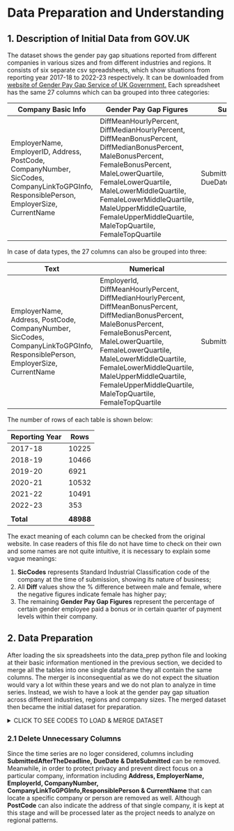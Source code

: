 # Data Preparation and Understanding

## 1. Description of Initial Data from GOV.UK
The dataset shows the gender pay gap situations reported from different companies in various sizes and 
from different industries and regions. It consists of six separate csv spreadsheets, which show situations from reporting
year 2017-18 to 2022-23 respectively. It can be downloaded from [website of Gender Pay Gap Service of UK Government.](https://gender-pay-gap.service.gov.uk)
Each spreadsheet has the same 27 columns which can ba grouped into
three categories:

| Company Basic Info                                                                                                                       | Gender Pay Gap Figures                                                                                                                                                                                                                                                                                                 | Submission Time                                   |
|------------------------------------------------------------------------------------------------------------------------------------------|------------------------------------------------------------------------------------------------------------------------------------------------------------------------------------------------------------------------------------------------------------------------------------------------------------------------|---------------------------------------------------|
| EmployerName, EmployerID, Address, PostCode, CompanyNumber, SicCodes, CompanyLinkToGPGInfo, ResponsiblePerson, EmployerSize, CurrentName | DiffMeanHourlyPercent, DiffMedianHourlyPercent, DiffMeanBonusPercent, DiffMedianBonusPercent, MaleBonusPercent, FemaleBonusPercent, MaleLowerQuartile, FemaleLowerQuartile, MaleLowerMiddleQuartile, FemaleLowerMiddleQuartile, MaleUpperMiddleQuartile, FemaleUpperMiddleQuartile, MaleTopQuartile, FemaleTopQuartile | SubmittedAfterTheDeadline, DueDate, DateSubmitted |
                                                                                                                                                                                                                                                                                                                                                                                                            
In case of data types, the 27 columns can also be grouped into three:

| Text                                                                                                                         | Numerical                                                                                                                                                                                                                                                                                                                          | Boolean                   |
|------------------------------------------------------------------------------------------------------------------------------|------------------------------------------------------------------------------------------------------------------------------------------------------------------------------------------------------------------------------------------------------------------------------------------------------------------------------------|---------------------------|
| EmployerName, Address, PostCode, CompanyNumber, SicCodes, CompanyLinkToGPGInfo, ResponsiblePerson, EmployerSize, CurrentName | EmployerId, DiffMeanHourlyPercent, DiffMedianHourlyPercent, DiffMeanBonusPercent, DiffMedianBonusPercent, MaleBonusPercent, FemaleBonusPercent, MaleLowerQuartile, FemaleLowerQuartile, MaleLowerMiddleQuartile, FemaleLowerMiddleQuartile, MaleUpperMiddleQuartile, FemaleUpperMiddleQuartile, MaleTopQuartile, FemaleTopQuartile | SubmittedAfterTheDeadline |

The number of rows of each table is shown below:

| Reporting Year | Rows      |
|----------------|-----------|
| 2017-18        | 10225     |
| 2018-19        | 10466     |
| 2019-20        | 6921      |
| 2020-21        | 10532     |
| 2021-22        | 10491     |
| 2022-23        | 353       |
|                |           |
| **Total**      | **48988** |

The exact meaning of each column can be checked from the original website. 
In case readers of this file do not have time to check on their own and some names are not quite intuitive, 
it is necessary to explain some vague meanings:

1. **SicCodes** represents Standard Industrial Classification code of the company at the time of submission, showing its nature of business;
2. All **Diff** values show the % difference between male and female, where the negative figures indicate female has higher pay;
3. The remaining **Gender Pay Gap Figures** represent the percentage of certain gender employee paid a bonus or in certain quarter of payment levels within their company.

## 2. Data Preparation
After loading the six spreadsheets into the data_prep python file and looking at their basic information mentioned in 
the previous section, we decided to merge all the tables into one single dataframe they all contain the same columns. 
The merger is inconsequential as we do not expect the situation would vary a lot within these years and we do not plan 
to analyze in time series. Instead, we wish to have a look at the gender pay gap situation across different industries, 
regions and company sizes. The merged dataset then became the initial dataset for preparation.

<details><summary>CLICK TO SEE CODES TO LOAD & MERGE DATASET</summary>
<p>

```ruby
   # Load initial datasets
   df_1 = pd.read_csv('Gender_Pay_Gap/UK Gender Pay Gap Data - 2017 to 2018.csv')
   df_2 = pd.read_csv('Gender_Pay_Gap/UK Gender Pay Gap Data - 2018 to 2019.csv')
   df_3 = pd.read_csv('Gender_Pay_Gap/UK Gender Pay Gap Data - 2019 to 2020.csv')
   df_4 = pd.read_csv('Gender_Pay_Gap/UK Gender Pay Gap Data - 2020 to 2021.csv')
   df_5 = pd.read_csv('Gender_Pay_Gap/UK Gender Pay Gap Data - 2021 to 2022-2.csv')
   df_6 = pd.read_csv('Gender_Pay_Gap/UK Gender Pay Gap Data - 2022 to 2023-3.csv')
   dfs = [df_1, df_2, df_3, df_4, df_5, df_6]
   for df in dfs:
       print(df.shape, df.columns, df.dtypes)
   # Merge datasets into a single large one and save
   df_merge = pd.concat([df_1, df_2, df_3, df_4, df_5, df_6], axis=0)
   print(df_merge.shape, df_merge.columns)
   df_merge.to_csv('gender_pay_gap_initial.csv')
   ```
   
</p>
</details>

### 2.1 Delete Unnecessary Columns
Since the time series are no loger considered, columns including 
**SubmittedAfterTheDeadline, DueDate & DateSubmitted** can be removed. Meanwhile, in order to protect privacy and 
prevent direct focus on a particular company, information including **Address, EmployerName, EmployerId, 
CompanyNumber, CompanyLinkToGPGInfo,ResponsiblePerson & CurrentName** that can locate a specific company or person 
are removed as well. Although **PostCode** can also indicate the address of that single company, it is kept at this stage 
and will be processed later as the project needs to analyze on regional patterns. 



